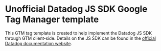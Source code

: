 # Unofficial Datadog JS SDK Google Tag Manager template

This GTM tag template is created to help implement the Datadog JS SDK through GTM client-side.
Details on the JS SDK can be found in the [official Datadog documentation website](https://docs.datadoghq.com/logs/log_collection/javascript/).
